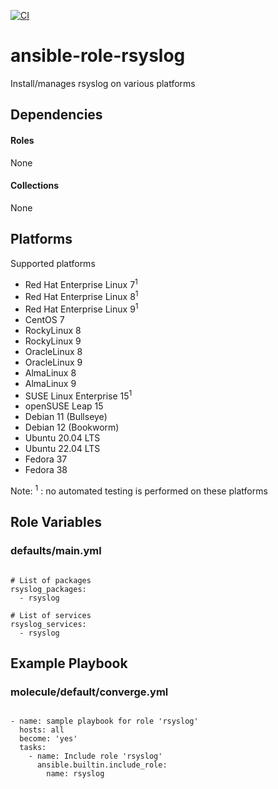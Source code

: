 [![CI](https://github.com/de-it-krachten/ansible-role-rsyslog/workflows/CI/badge.svg?event=push)](https://github.com/de-it-krachten/ansible-role-rsyslog/actions?query=workflow%3ACI)


# ansible-role-rsyslog

Install/manages rsyslog on various platforms 



## Dependencies

#### Roles
None

#### Collections
None

## Platforms

Supported platforms

- Red Hat Enterprise Linux 7<sup>1</sup>
- Red Hat Enterprise Linux 8<sup>1</sup>
- Red Hat Enterprise Linux 9<sup>1</sup>
- CentOS 7
- RockyLinux 8
- RockyLinux 9
- OracleLinux 8
- OracleLinux 9
- AlmaLinux 8
- AlmaLinux 9
- SUSE Linux Enterprise 15<sup>1</sup>
- openSUSE Leap 15
- Debian 11 (Bullseye)
- Debian 12 (Bookworm)
- Ubuntu 20.04 LTS
- Ubuntu 22.04 LTS
- Fedora 37
- Fedora 38

Note:
<sup>1</sup> : no automated testing is performed on these platforms

## Role Variables
### defaults/main.yml
<pre><code>
# List of packages
rsyslog_packages:
  - rsyslog

# List of services
rsyslog_services:
  - rsyslog
</pre></code>




## Example Playbook
### molecule/default/converge.yml
<pre><code>
- name: sample playbook for role 'rsyslog'
  hosts: all
  become: 'yes'
  tasks:
    - name: Include role 'rsyslog'
      ansible.builtin.include_role:
        name: rsyslog
</pre></code>
